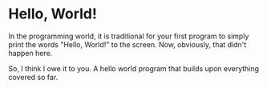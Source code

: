 # Hello, World!

In the programming world, it is traditional for your first program to simply print the words "Hello, World!" to the screen. Now, obviously, that didn't happen here.

So, I think I owe it to you. A hello world program that builds upon everything covered so far.